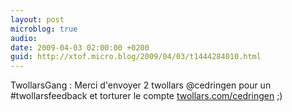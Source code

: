 ```yaml
---
layout: post
microblog: true
audio: 
date: 2009-04-03 02:00:00 +0200
guid: http://xtof.micro.blog/2009/04/03/t1444284010.html
---
```

TwollarsGang : Merci d'envoyer 2 twollars @cedringen pour un #twollarsfeedback et torturer le compte [twollars.com/cedringen](http://twollars.com/cedringen) ;)
